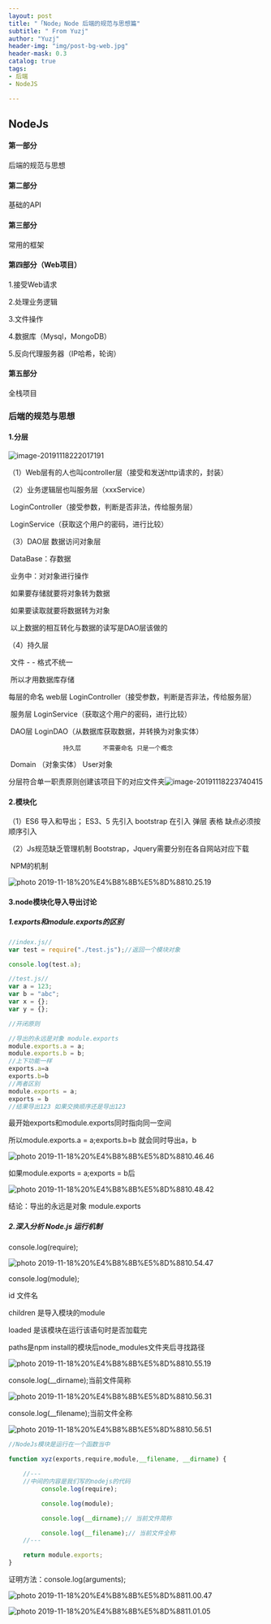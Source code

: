 ```yaml
---
layout: post
title: "「Node」Node 后端的规范与思想篇"
subtitle: " From Yuzj"
author: "Yuzj"
header-img: "img/post-bg-web.jpg"
header-mask: 0.3
catalog: true
tags:
- 后端
- NodeJS

---
```


## NodeJs

#### 第一部分

后端的规范与思想

#### 第二部分

基础的API

#### 第三部分

常用的框架

#### 第四部分（Web项目）

1.接受Web请求

2.处理业务逻辑

3.文件操作

4.数据库（Mysql，MongoDB）

5.反向代理服务器（IP哈希，轮询）

#### 第五部分

全栈项目

### 后端的规范与思想

#### 1.分层

![image-20191118222017191](https://pg12138.oss-cn-beijing.aliyuncs.com/assets/in-post/2019-11-18/%E5%B1%8F%E5%B9%95%E5%BF%AB%E7%85%A7%202019-11-18%20%E4%B8%8B%E5%8D%8810.20.03.png)

（1）Web层有的人也叫controller层（接受和发送http请求的，封装）

（2）业务逻辑层也叫服务层（xxxService）

​		  LoginController（接受参数，判断是否非法，传给服务层）

​		  LoginService（获取这个用户的密码，进行比较）

（3）DAO层 数据访问对象层

​		  DataBase：存数据

​		  业务中：对对象进行操作

​		  如果要存储就要将对象转为数据

​		  如果要读取就要将数据转为对象

​		  以上数据的相互转化与数据的读写是DAO层该做的

（4）持久层

​		  文件 - - 格式不统一	

​		  所以才用数据库存储



每层的命名 web层	  LoginController（接受参数，判断是否非法，传给服务层）

​		 		   服务层      LoginService（获取这个用户的密码，进行比较）	

​	 		   	DAO层      LoginDAO（从数据库获取数据，并转换为对象实体）

 				   持久层      不需要命名 只是一个概念

​					Domain  （对象实体） User对象

分层符合单一职责原则创建该项目下的对应文件夹![image-20191118223740415](https://pg12138.oss-cn-beijing.aliyuncs.com/assets/in-post/2019-11-18/%E5%B1%8F%E5%B9%95%E5%BF%AB%E7%85%A7%202019-11-18%20%E4%B8%8B%E5%8D%8810.37.09.png)

#### 2.模块化

（1）ES6 导入和导出； ES3、5 先引入 bootstrap 在引入 弹层 表格 缺点必须按顺序引入

（2）Js规范缺乏管理机制 Bootstrap，Jquery需要分别在各自网站对应下载

​		 NPM的机制

![photo 2019-11-18%20%E4%B8%8B%E5%8D%8810.25.19](https://pg12138.oss-cn-beijing.aliyuncs.com/assets/in-post/2019-11-18/%E5%B1%8F%E5%B9%95%E5%BF%AB%E7%85%A7%202019-11-18%20%E4%B8%8B%E5%8D%8810.25.19.png)

#### 3.node模块化导入导出讨论

##### 1.exports和module.exports的区别

```js
//index.js//
var test = require("./test.js");//返回一个模块对象

console.log(test.a);

//test.js//
var a = 123;
var b = "abc";
var x = {};
var y = {};

//开闭原则

//导出的永远是对象 module.exports
module.exports.a = a;
module.exports.b = b;
//上下功能一样
exports.a=a
exports.b=b
//两者区别 
module.exports = a;
exports = b
//结果导出123 如果交换顺序还是导出123

```

最开始exports和module.exports同时指向同一空间

所以module.exports.a = a;exports.b=b 就会同时导出a，b

![photo 2019-11-18%20%E4%B8%8B%E5%8D%8810.46.46](https://pg12138.oss-cn-beijing.aliyuncs.com/assets/in-post/2019-11-18/%E5%B1%8F%E5%B9%95%E5%BF%AB%E7%85%A7%202019-11-18%20%E4%B8%8B%E5%8D%8810.46.46.png)

如果module.exports = a;exports = b后

![photo 2019-11-18%20%E4%B8%8B%E5%8D%8810.48.42](https://pg12138.oss-cn-beijing.aliyuncs.com/assets/in-post/2019-11-18/%E5%B1%8F%E5%B9%95%E5%BF%AB%E7%85%A7%202019-11-18%20%E4%B8%8B%E5%8D%8810.48.42.png)

结论：导出的永远是对象 module.exports

##### 2.深入分析 Node.js 运行机制

console.log(require);

![photo 2019-11-18%20%E4%B8%8B%E5%8D%8810.54.47](https://pg12138.oss-cn-beijing.aliyuncs.com/assets/in-post/2019-11-18/%E5%B1%8F%E5%B9%95%E5%BF%AB%E7%85%A7%202019-11-18%20%E4%B8%8B%E5%8D%8810.54.47.png)

console.log(module);

id 文件名

children 是导入模块的module

loaded 是该模块在运行该语句时是否加载完

paths是npm install的模块后node_modules文件夹后寻找路径

![photo 2019-11-18%20%E4%B8%8B%E5%8D%8810.55.19](https://pg12138.oss-cn-beijing.aliyuncs.com/assets/in-post/2019-11-18/%E5%B1%8F%E5%B9%95%E5%BF%AB%E7%85%A7%202019-11-18%20%E4%B8%8B%E5%8D%8810.55.19.png)

console.log(__dirname);当前文件简称

![photo 2019-11-18%20%E4%B8%8B%E5%8D%8810.56.31](https://pg12138.oss-cn-beijing.aliyuncs.com/assets/in-post/2019-11-18/%E5%B1%8F%E5%B9%95%E5%BF%AB%E7%85%A7%202019-11-18%20%E4%B8%8B%E5%8D%8810.56.31.png)

console.log(__filename);当前文件全称

![photo 2019-11-18%20%E4%B8%8B%E5%8D%8810.56.51](https://pg12138.oss-cn-beijing.aliyuncs.com/assets/in-post/2019-11-18/%E5%B1%8F%E5%B9%95%E5%BF%AB%E7%85%A7%202019-11-18%20%E4%B8%8B%E5%8D%8810.56.51.png)

```js
//NodeJs模块是运行在一个函数当中

function xyz(exports,require,module,__filename, __dirname) {

    //---
    //中间的内容是我们写的nodejs的代码
 		 console.log(require);

		 console.log(module);

		 console.log(__dirname);// 当前文件简称

		 console.log(__filename);// 当前文件全称
    //---

    return module.exports;
}
```

证明方法：console.log(arguments);

![photo 2019-11-18%20%E4%B8%8B%E5%8D%8811.00.47](https://pg12138.oss-cn-beijing.aliyuncs.com/assets/in-post/2019-11-18/%E5%B1%8F%E5%B9%95%E5%BF%AB%E7%85%A7%202019-11-18%20%E4%B8%8B%E5%8D%8811.00.47.png)

![photo 2019-11-18%20%E4%B8%8B%E5%8D%8811.01.05](https://pg12138.oss-cn-beijing.aliyuncs.com/assets/in-post/2019-11-18/%E5%B1%8F%E5%B9%95%E5%BF%AB%E7%85%A7%202019-11-18%20%E4%B8%8B%E5%8D%8811.01.05.png)



